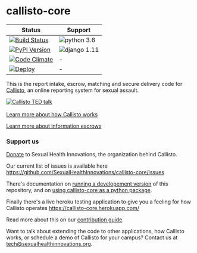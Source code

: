 # callisto-core

| Status | Support |
| --- | --- |
| [![Build Status][build-image]][build-url] | ![python 3.6][python36] |
| [![PyPI Version][pypi-image]][pypi-url] | ![django 1.11][django111] |
| [![Code Climate](https://api.codeclimate.com/v1/badges/eed2b78a9c9cbf80e7af/maintainability)](https://codeclimate.com/github/project-callisto/callisto-core/maintainability) | - |
| [![Deploy](https://www.herokucdn.com/deploy/button.svg)](https://dashboard.heroku.com/new?template=https://github.com/project-callisto/callisto-core/) | - |

[build-image]: https://travis-ci.org/project-callisto/callisto-core.svg?branch=master
[build-url]: https://travis-ci.org/project-callisto/callisto-core

[pypi-image]: https://img.shields.io/pypi/v/callisto-core.svg
[pypi-url]: https://pypi.python.org/pypi/callisto-core

[climate-image]:https://codeclimate.com/github/project-callisto/callisto-core/badges/gpa.svg
[climate-url]:https://codeclimate.com/github/project-callisto/callisto-core

[python36]: https://img.shields.io/badge/python-3.6-green.svg
[django111]: https://img.shields.io/badge/django-1.11-yellowgreen.svg

This is the report intake, escrow, matching and secure delivery code for [Callisto](https://www.projectcallisto.org), an online reporting system for sexual assault.

<a href="https://www.ted.com/talks/jessica_ladd_the_reporting_system_that_sexual_assault_survivors_want?language=en" target="_blank"> <img src="https://raw.githubusercontent.com/project-callisto/callisto-core/master/assets/ted-video-still.png" alt="Callisto TED talk"><br/><br/>Learn more about how Callisto works</a>

<a href="https://www.youtube.com/watch?v=mYV6_OaZeEs" target="_blank">Learn more about information escrows</a>

### Support us

[Donate](https://www.projectcallisto.org/donate/) to Sexual Health Innovations, the organization behind Callisto.

Our current list of issues is available here https://github.com/SexualHealthInnovations/callisto-core/issues

There's documentation on [running a developement version](https://github.com/SexualHealthInnovations/callisto-core/blob/master/docs/DEVELOPEMENT.md) of this repository, and on [using callisto-core as a python package](https://github.com/SexualHealthInnovations/callisto-core/blob/master/docs/USAGE.md).

Finally there's a live heroku testing application to give you a feeling for how Callisto operates https://callisto-core.herokuapp.com/

Read more about this on our [contribution guide](https://github.com/SexualHealthInnovations/callisto-core/blob/master/docs/CONTRIBUTING.md).

Want to talk about extending the code to other applications, how Callisto works, or schedule a demo of Callisto for your campus? Contact us at [tech@sexualhealthinnovations.org](mailto:tech@sexualhealthinnovations.org).
